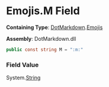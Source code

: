 # Emojis\.M Field

**Containing Type**: [DotMarkdown](../../README.md)\.[Emojis](../README.md)

**Assembly**: DotMarkdown\.dll

```csharp
public const string M = ":m:"
```

### Field Value

System\.[String](https://docs.microsoft.com/en-us/dotnet/api/system.string)